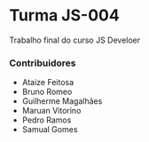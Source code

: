 # Turma JS-004
Trabalho final do curso JS Develoer

### Contribuidores
- Ataize Feitosa
- Bruno Romeo
- Guilherme Magalhães
- Maruan Vitorino
- Pedro Ramos
- Samual Gomes
